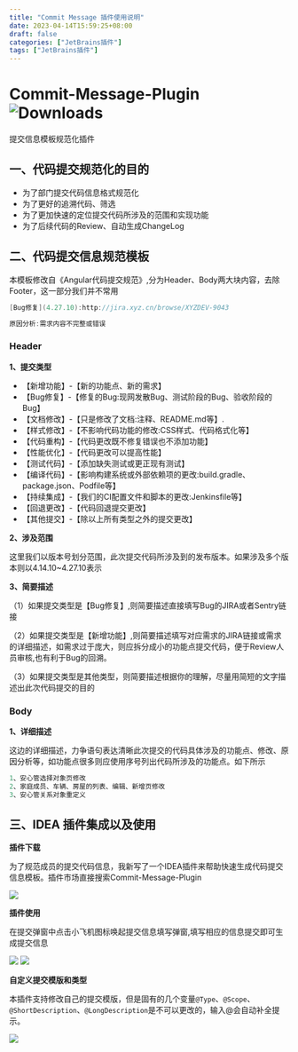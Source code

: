 ```yaml
---
title: "Commit Message 插件使用说明"
date: 2023-04-14T15:59:25+08:00
draft: false
categories: ["JetBrains插件"]
tags: ["JetBrains插件"]
---
```


# Commit-Message-Plugin ![Downloads](https://img.shields.io/jetbrains/plugin/d/com.rmondjone.commit_plugin)
提交信息模板规范化插件

## 一、代码提交规范化的目的

* 为了部门提交代码信息格式规范化
* 为了更好的追溯代码、筛选
* 为了更加快速的定位提交代码所涉及的范围和实现功能
* 为了后续代码的Review、自动生成ChangeLog

## 二、代码提交信息规范模板

本模板修改自《Angular代码提交规范》,分为Header、Body两大块内容，去除Footer，这一部分我们并不常用
```java
[Bug修复](4.27.10):http://jira.xyz.cn/browse/XYZDEV-9043

原因分析:需求内容不完整或错误
```
### Header

**1、提交类型**

* 【新增功能】-【新的功能点、新的需求】
* 【Bug修复】-【修复的Bug:现网发散Bug、测试阶段的Bug、验收阶段的Bug】
* 【文档修改】-【只是修改了文档:注释、README.md等】.
* 【样式修改】-【不影响代码功能的修改:CSS样式、代码格式化等】
* 【代码重构】-【代码更改既不修复错误也不添加功能】
* 【性能优化】-【代码更改可以提高性能】
* 【测试代码】-【添加缺失测试或更正现有测试】
* 【编译代码】-【影响构建系统或外部依赖项的更改:build.gradle、package.json、Podfile等】
* 【持续集成】-【我们的CI配置文件和脚本的更改:Jenkinsfile等】
* 【回退更改】-【代码回退提交更改】
* 【其他提交】-【除以上所有类型之外的提交更改】

**2、涉及范围**

这里我们以版本号划分范围，此次提交代码所涉及到的发布版本。如果涉及多个版本则以4.14.10~4.27.10表示

**3、简要描述**

（1）如果提交类型是【Bug修复】,则简要描述直接填写Bug的JIRA或者Sentry链接

（2）如果提交类型是【新增功能】,则简要描述填写对应需求的JIRA链接或需求的详细描述，如需求过于庞大，则应拆分成小的功能点提交代码，便于Review人员审核,也有利于Bug的回溯。

（3）如果提交类型是其他类型，则简要描述根据你的理解，尽量用简短的文字描述出此次代码提交的目的

### Body

**1、详细描述**

这边的详细描述，力争语句表达清晰此次提交的代码具体涉及的功能点、修改、原因分析等，如功能点很多则应使用序号列出代码所涉及的功能点。如下所示

```java
1、安心管选择对象页修改
2、家庭成员、车辆、房屋的列表、编辑、新增页修改
3、安心管关系对象重定义
```

## 三、IDEA 插件集成以及使用

**插件下载**

为了规范成员的提交代码信息，我新写了一个IDEA插件来帮助快速生成代码提交信息模板。插件市场直接搜索Commit-Message-Plugin 

![](/images/commit_plugin_1.png)

**插件使用** 

在提交弹窗中点击小飞机图标唤起提交信息填写弹窗,填写相应的信息提交即可生成提交信息

![](/images/commit_plugin_2.png)
![](/images/commit_plugin_3.png)

**自定义提交模版和类型**

本插件支持修改自己的提交模版，但是固有的几个变量`@Type`、`@Scope`、`@ShortDescription`、`@LongDescription`是不可以更改的，输入@会自动补全提示。

![](/images/commit_plugin_4.png)